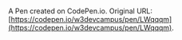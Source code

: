 # 

A Pen created on CodePen.io. Original URL: [https://codepen.io/w3devcampus/pen/LWqqqm](https://codepen.io/w3devcampus/pen/LWqqqm).



